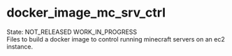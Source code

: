 # docker_image_mc_srv_ctrl
State: NOT_RELEASED WORK_IN_PROGRESS  
Files to build a docker image to control running minecraft servers on an ec2 instance.  
